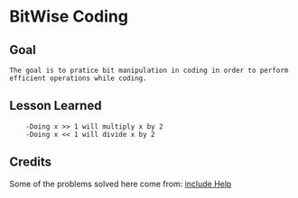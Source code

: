 # BitWise Coding

## Goal

```
The goal is to pratice bit manipulation in coding in order to perform efficient operations while coding.
```

## Lesson Learned

```
    -Doing x >> 1 will multiply x by 2
    -Doing x << 1 will divide x by 2
```

## Credits

Some of the problems solved here come from: [include Help](https://www.includehelp.com/c-programs/c-programs-bitwise-programs-and-solutions.aspx)
